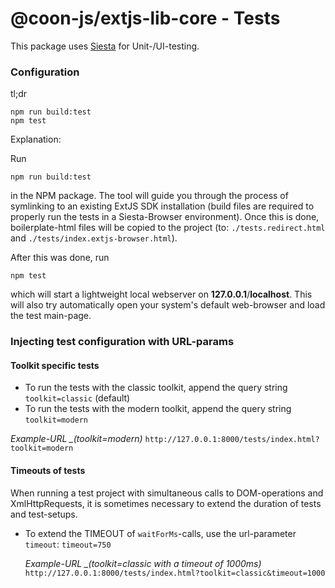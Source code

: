 # @coon-js/extjs-lib-core - Tests
This package uses [Siesta](http://bryntum.com) for Unit-/UI-testing.

### Configuration

tl;dr
```
npm run build:test
npm test
```

Explanation:

Run
```
npm run build:test
```
in the NPM package. The tool will guide you through the process of symlinking to an existing ExtJS SDK installation
(build files are required to properly run the tests in a Siesta-Browser environment). Once this is done, boilerplate-html
files will be copied to the project (to: `./tests.redirect.html` and `./tests/index.extjs-browser.html`).

After this was done, run
```
npm test
```
which will start a lightweight local webserver on **127.0.0.1**/**localhost**. This will also try
automatically open your system's default web-browser and load the test main-page.

### Injecting test configuration with URL-params

#### Toolkit specific tests
* To run the tests with the classic toolkit, append the query string `toolkit=classic` (default)
* To run the tests with the modern toolkit, append the query string `toolkit=modern`

*Example-URL _(toolkit=modern)*
`http://127.0.0.1:8000/tests/index.html?toolkit=modern`


#### Timeouts of tests
When running a test project with simultaneous calls to DOM-operations and XmlHttpRequests, it is sometimes
necessary to extend the duration of tests and test-setups.
* To extend the TIMEOUT of ```waitForMs```-calls, use the url-parameter ```timeout```: `timeout=750`

  *Example-URL _(toolkit=classic with a timeout of 1000ms)*
  `http://127.0.0.1:8000/tests/index.html?toolkit=classic&timeout=1000`
  
 